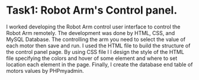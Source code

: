 # Task1: Robot Arm's Control panel.

I worked developing the Robot Arm control user interface to control the Robot Arm remotely. The development was done by HTML, CSS, and MySQL Database. The controlling the arm you need to select the value of each motor then save and run.  I used the HTML file to build the structure of the control panel page. By using CSS file I I design the style of the HTML file specifying the colors and hover of some element and where to set location each element in the page. Finally, I create the database end table of motors values by PHPmyadmin.
